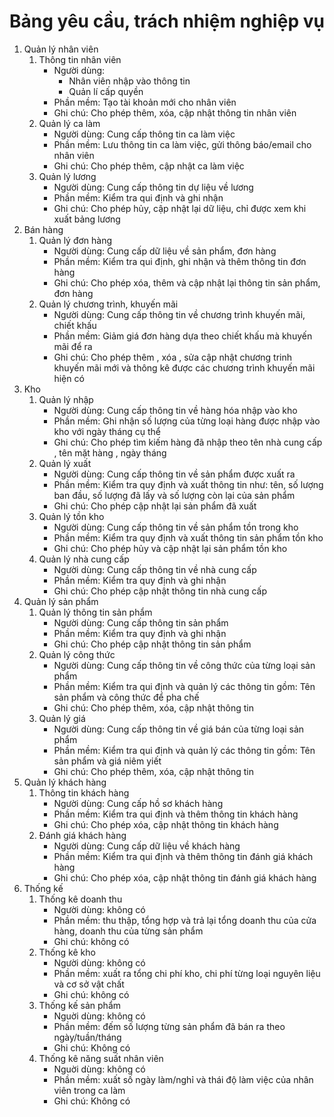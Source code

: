 # Bảng yêu cầu, trách nhiệm nghiệp vụ

1. Quản lý nhân viên
   1. Thông tin nhân viên
      - Người dùng:
        - Nhân viên nhập vào thông tin
        - Quản lí cấp quyền
      - Phần mềm: Tạo tài khoản mới cho nhân viên
      - Ghi chú: Cho phép thêm, xóa, cập nhật thông tin nhân viên
   1. Quản lý ca làm
      - Người dùng: Cung cấp thông tin ca làm việc
      - Phần mềm: Lưu thông tin ca làm việc, gửi thông báo/email cho nhân viên
      - Ghi chú: Cho phép thêm, cập nhật ca làm việc
   1. Quản lý lương
      - Người dùng: Cung cấp thông tin dự liệu về lương
      - Phần mềm: Kiểm tra qui định và ghi nhận
      - Ghi chú: Cho phép hủy, cập nhật lại dữ liệu, chỉ được xem khi xuất bảng lương
1. Bán hàng
   1. Quản lý đơn hàng
      - Người dùng: Cung cấp dữ liệu về sản phẩm, đơn hàng
      - Phần mềm: Kiểm tra qui định, ghi nhận và thêm thông tin đơn hàng
      - Ghi chú: Cho phép xóa, thêm và cập nhật lại thông tin sản phẩm, đơn hàng
   1. Quản lý chương trình, khuyến mãi
      - Người dùng: Cung cấp thông tin về chương trình khuyến mãi, chiết khấu
      - Phần mềm: Giảm giá đơn hàng dựa theo chiết khấu mà khuyến mãi để ra
      - Ghi chú: Cho phép thêm , xóa , sửa cập nhật chương trinh khuyến mãi mới và thông kê được các chương trình khuyến mãi hiện có
1. Kho
   1. Quản lý nhập
      - Người dùng: Cung cấp thông tin về hàng hóa nhập vào kho
      - Phần mềm: Ghi nhận số lượng của từng loại hàng được nhập vào kho với ngày tháng cụ thể
      - Ghi chú: Cho phép tìm kiếm hàng đã nhập theo tên nhà cung cấp , tên mặt hàng , ngày tháng
   1. Quản lý xuất
      - Người dùng: Cung cấp thông tin về sản phẩm được xuất ra
      - Phần mềm: Kiểm tra quy định và xuất thông tin như: tên, số lượng ban đầu, số lượng đã lấy và số lượng còn lại của sản phẩm
      - Ghi chú: Cho phép cập nhật lại sản phẩm đã xuất
   1. Quản lý tồn kho
      - Người dùng: Cung cấp thông tin về sản phẩm tồn trong kho
      - Phần mềm: Kiểm tra quy định và xuất thông tin sản phẩm tồn kho
      - Ghi chú: Cho phép hủy và cập nhật lại sản phẩm tồn kho
   1. Quản lý nhà cung cấp
      - Người dùng: Cung cấp thông tin về nhà cung cấp
      - Phần mềm: Kiểm tra quy định và ghi nhận
      - Ghi chú: Cho phép cập nhật thông tin nhà cung cấp
1. Quản lý sản phẩm
   1. Quản lý thông tin sản phẩm
      - Người dùng: Cung cấp thông tin sản phẩm
      - Phần mềm: Kiểm tra quy định và ghi nhận
      - Ghi chú: Cho phép cập nhật thông tin sản phẩm
   1. Quản lý công thức
      - Người dùng: Cung cấp thông tin về công thức của từng loại sản phẩm
      - Phần mềm: Kiểm tra qui định và quản lý các thông tin gồm: Tên sản phẩm và công thức để pha chế
      - Ghi chú: Cho phép thêm, xóa, cập nhật thông tin
   1. Quản lý giá
      - Người dùng: Cung cấp thông tin về giá bán của từng loại sản phẩm
      - Phần mềm: Kiểm tra qui định và quản lý các thông tin gồm: Tên sản phẩm và giá niêm yiết
      - Ghi chú: Cho phép thêm, xóa, cập nhật thông tin
1. Quản lý khách hàng
   1. Thông tin khách hàng
      - Người dùng: Cung cấp hồ sơ khách hàng
      - Phần mềm: Kiểm tra qui định và thêm thông tin khách hàng
      - Ghi chú: Cho phép xóa, cập nhật thông tin khách hàng
   1. Đánh giá khách hàng
      - Người dùng: Cung cấp dữ liệu về khách hàng
      - Phần mềm: Kiểm tra qui định và thêm thông tin đánh giá khách hàng
      - Ghi chú: Cho phép xóa, cập nhật thông tin đánh giá khách hàng
1. Thống kế
   1. Thống kê doanh thu
      - Người dùng: không có
      - Phần mềm: thu thập, tổng hợp và trả lại tổng doanh thu của cửa hàng, doanh thu của từng sản phẩm
      - Ghi chú: không có
   1. Thống kê kho
      - Người dùng: không có
      - Phần mềm: xuất ra tổng chi phí kho, chi phí từng loại nguyên liệu và cơ sở vật chất
      - Ghi chú: không có
   1. Thống kế sản phẩm
      - Nguời dùng: không có
      - Phần mềm: đếm số lượng từng sản phẩm đã bán ra theo ngày/tuần/tháng
      - Ghi chú: Không có
   1. Thống kê năng suất nhân viên
      - Nguời dùng: không có
      - Phần mềm: xuất số ngày làm/nghỉ và thái độ làm việc của nhân viên trong ca làm
      - Ghi chú: Không có
